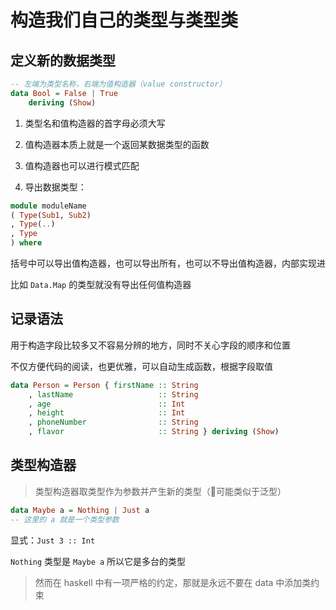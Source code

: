 # 构造我们自己的类型与类型类

## 定义新的数据类型

``` haskell
-- 左端为类型名称，右端为值构造器（value constructor）
data Bool = False | True
    deriving (Show)
```

1. 类型名和值构造器的首字母必须大写

2. 值构造器本质上就是一个返回某数据类型的函数

3. 值构造器也可以进行模式匹配

4. 导出数据类型：

``` haskell
module moduleName
( Type(Sub1, Sub2)
, Type(..)
, Type
) where
```

括号中可以导出值构造器，也可以导出所有，也可以不导出值构造器，内部实现进

比如 `Data.Map` 的类型就没有导出任何值构造器

## 记录语法

用于构造字段比较多又不容易分辨的地方，同时不关心字段的顺序和位置

不仅方便代码的阅读，也更优雅，可以自动生成函数，根据字段取值

``` haskell
data Person = Person { firstName :: String
    , lastName                   :: String
    , age                        :: Int
    , height                     :: Int
    , phoneNumber                :: String
    , flavor                     :: String } deriving (Show)
```

## 类型构造器

> 类型构造器取类型作为参数并产生新的类型（🤔可能类似于泛型）

``` haskell
data Maybe a = Nothing | Just a
-- 这里的 a 就是一个类型参数
```

显式：`Just 3 :: Int`

`Nothing` 类型是 `Maybe a` 所以它是多台的类型


> 然而在 haskell 中有一项严格的约定，那就是永远不要在 data 中添加类约束


